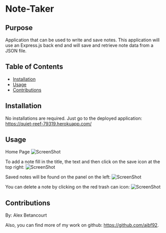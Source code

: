 # Note-Taker

## Purpose

Application that can be used to write and save notes. This application will use an Express.js back end and will save and retrieve note data from a JSON file.

## Table of Contents

* [Installation](#Installation)
* [Usage](#Usage)
* [Contributions](#Contributions)


## Installation

No installations are required. Just go to the deployed application:
https://quiet-reef-79319.herokuapp.com/

## Usage

Home Page
![ScreenShot](images/.png)

To add a note fill in the title, the text and then click on the save icon at the top right: 
![ScreenShot](images/.png)

Saved notes will be found on the panel on the left:
![ScreenShot](images/.png)

You can delete a note by clicking on the red trash can icon:
![ScreenShot](images/.png)
  
## Contributions

By: Alex Betancourt

Also, you can find more of my work on github: https://github.com/ajbf92.
